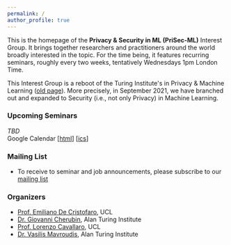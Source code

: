 ```yaml
---
permalink: /
author_profile: true
---
```


This is the homepage of the **Privacy & Security in ML (PriSec-ML)** Interest Group. It brings together researchers and practitioners around the world broadly interested in the topic. For the time being, it features recurring seminars, roughly every two weeks, tentatively Wednesdays 1pm London Time.  

This Interest Group is a reboot of the Turing Institute's in Privacy & Machine Learning ([old page](https://www.turing.ac.uk/research/interest-groups/privacy-preserving-data-analysis)). More precisely, in September 2021, we have branched out and expanded to Security (i.e., not only Privacy) in Machine Learning.

### Upcoming Seminars
*TBD*  
Google Calendar \[[html](https://calendar.google.com/calendar/embed?src=oormvn3d4hah013g6gd39pjpfk%40group.calendar.google.com&ctz=Europe%2FLondon)\] \[[ics](https://calendar.google.com/calendar/ical/oormvn3d4hah013g6gd39pjpfk%40group.calendar.google.com/public/basic.ics)\]


### Mailing List
- To receive to seminar and job announcements, please subscribe to our [mailing list](https://www.jiscmail.ac.uk/cgi-bin/webadmin?SUBED1=PRISEC-ML&A=1)



### Organizers
- [Prof. Emiliano De Cristofaro](https://emilianodc.com/), UCL  
- [Dr. Giovanni Cherubin](https://giocher.com/), Alan Turing Institute  
- [Prof. Lorenzo Cavallaro](https://s2lab.cs.ucl.ac.uk/people/sullivan), UCL  
- [Dr. Vasilis Mavroudis](https://mavroud.is/), Alan Turing Institute  


